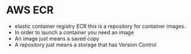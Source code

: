 # AWS ECR

- elastic container registry ECR this is a repository for container images. 
- In order to launch a container you need an image 
- An image just means a saved copy 
- A repository just means a storage that has Version Control 